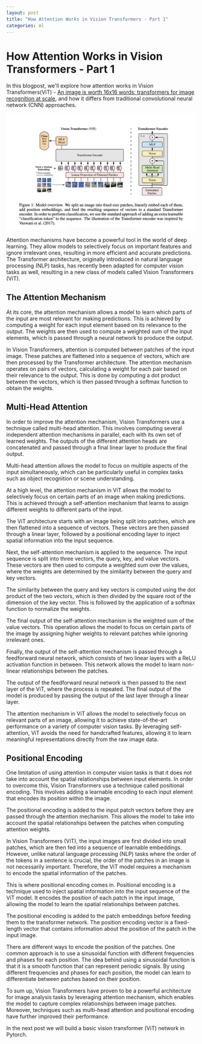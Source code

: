 ```yaml
---
layout: post
title: "How Attention Works in Vision Transformers - Part 1"
categories: ml
---
```


# How Attention Works in Vision Transformers - Part 1


In this blogpost, we'll explore how attention works in Vision Transformers(ViT) - [An image is worth 16x16 words: transformers for image recognition at scale](https://arxiv.org/abs/2010.11929), and how it differs from traditional convolutional neural network (CNN) approaches.

![ViT vs Classical Transformers](/assets/transformers/vit.png)

Attention mechanisms have become a powerful tool in the world of deep learning. They allow models to selectively focus on important features and ignore irrelevant ones, resulting in more efficient and accurate predictions. The Transformer architecture, originally introduced in natural language processing (NLP) tasks, has recently been adapted for computer vision tasks as well, resulting in a new class of models called Vision Transformers (ViT).

## The Attention Mechanism

At its core, the attention mechanism allows a model to learn which parts of the input are most relevant for making predictions. This is achieved by computing a weight for each input element based on its relevance to the output. The weights are then used to compute a weighted sum of the input elements, which is passed through a neural network to produce the output.

In Vision Transformers, attention is computed between patches of the input image. These patches are flattened into a sequence of vectors, which are then processed by the Transformer architecture. The attention mechanism operates on pairs of vectors, calculating a weight for each pair based on their relevance to the output. This is done by computing a dot product between the vectors, which is then passed through a softmax function to obtain the weights.

## Multi-Head Attention

In order to improve the attention mechanism, Vision Transformers use a technique called multi-head attention. This involves computing several independent attention mechanisms in parallel, each with its own set of learned weights. The outputs of the different attention heads are concatenated and passed through a final linear layer to produce the final output.

Multi-head attention allows the model to focus on multiple aspects of the input simultaneously, which can be particularly useful in complex tasks such as object recognition or scene understanding.

At a high level, the attention mechanism in ViT allows the model to selectively focus on certain parts of an image when making predictions. This is achieved through a self-attention mechanism that learns to assign different weights to different parts of the input.

The ViT architecture starts with an image being split into patches, which are then flattened into a sequence of vectors. These vectors are then passed through a linear layer, followed by a positional encoding layer to inject spatial information into the input sequence.

Next, the self-attention mechanism is applied to the sequence. The input sequence is split into three vectors, the query, key, and value vectors. These vectors are then used to compute a weighted sum over the values, where the weights are determined by the similarity between the query and key vectors.

The similarity between the query and key vectors is computed using the dot product of the two vectors, which is then divided by the square root of the dimension of the key vector. This is followed by the application of a softmax function to normalize the weights.

The final output of the self-attention mechanism is the weighted sum of the value vectors. This operation allows the model to focus on certain parts of the image by assigning higher weights to relevant patches while ignoring irrelevant ones.

Finally, the output of the self-attention mechanism is passed through a feedforward neural network, which consists of two linear layers with a ReLU activation function in between. This network allows the model to learn non-linear relationships between the patches.

The output of the feedforward neural network is then passed to the next layer of the ViT, where the process is repeated. The final output of the model is produced by passing the output of the last layer through a linear layer.

The attention mechanism in ViT allows the model to selectively focus on relevant parts of an image, allowing it to achieve state-of-the-art performance on a variety of computer vision tasks. By leveraging self-attention, ViT avoids the need for handcrafted features, allowing it to learn meaningful representations directly from the raw image data.

## Positional Encoding

One limitation of using attention in computer vision tasks is that it does not take into account the spatial relationships between input elements. In order to overcome this, Vision Transformers use a technique called positional encoding. This involves adding a learnable encoding to each input element that encodes its position within the image.

The positional encoding is added to the input patch vectors before they are passed through the attention mechanism. This allows the model to take into account the spatial relationships between the patches when computing attention weights.

In Vision Transformers (ViT), the input images are first divided into small patches, which are then fed into a sequence of learnable embeddings. However, unlike natural language processing (NLP) tasks where the order of the tokens in a sentence is crucial, the order of the patches in an image is not necessarily important. Therefore, the ViT model requires a mechanism to encode the spatial information of the patches.

This is where positional encoding comes in. Positional encoding is a technique used to inject spatial information into the input sequence of the ViT model. It encodes the position of each patch in the input image, allowing the model to learn the spatial relationships between patches.

The positional encoding is added to the patch embeddings before feeding them to the transformer network. The position encoding vector is a fixed-length vector that contains information about the position of the patch in the input image.

There are different ways to encode the position of the patches. One common approach is to use a sinusoidal function with different frequencies and phases for each position. The idea behind using a sinusoidal function is that it is a smooth function that can represent periodic signals. By using different frequencies and phases for each position, the model can learn to differentiate between patches based on their position.

To sum up, Vision Transformers have proven to be a powerful architecture for image analysis tasks by leveraging attention mechanism, which enables the model to capture complex relationships between image patches. Moreover, techniques such as multi-head attention and positional encoding have further improved their performance.

In the next post we will build a basic vision transformer (ViT) network in Pytorch.